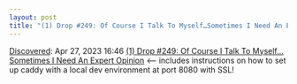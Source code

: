 ```yaml
---
layout: post
title: "(1) Drop #249: Of Course I Talk To Myself…Sometimes I Need An Expert Opinion"
---
```

[Discovered](http://rolandtanglao.com/2020/07/29/p1-blogthis-checkvist-list-links-to-blog/): Apr 27, 2023 16:46 [(1) Drop #249: Of Course I Talk To Myself…Sometimes I Need An Expert Opinion](https://dailyfinds.hrbrmstr.dev/p/drop-249-2023-04-27-of-course-i-talk) <-- includes instructions on how to set up caddy with a local dev environment at port 8080 with SSL!
